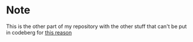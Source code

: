 # Note
This is the other part of my repository with the other stuff that can't be put in codeberg for [this reason](https://docs.codeberg.org/getting-started/faq/#can-i-host-software-and-resources-without-a-free-and-open-source-software-license%3F)
